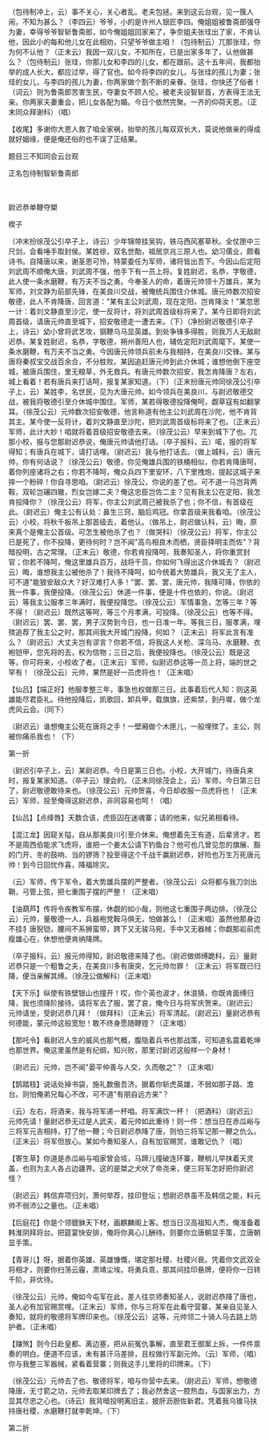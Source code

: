 <!-- { "loadSidebar": true } -->
（包待制冲上，云）事不关心，关心者乱。老夫包拯。来到这云台观，见一簇人闹，不知为甚么？（李四云）爷爷，小的是许州人银匠李四。俺姐姐被鲁斋郎强夺为妻，幸得爷爷智斩鲁斋郎，如今俺姐姐回家来了，争奈姐夫张珪出了家，不肯认他，因此小的每和他儿女在此相劝，只望爷爷做主咱！（包待制云）兀那张珪，你为何不认他？（正末云）我因一双儿女，不知所在，已是出家多年了，认他做甚么？（包待制云）张珪，你那儿女和李四的儿女，都在跟前。这十五年间，我都抬举的成人长大，都应过举，得了官也。如今将李四的女儿，与张珪的孩儿为妻；张珪的女儿，与李四的孩儿为妻，你两家做个割不断的亲眷。张珪，你快还了俗者！（词云）则为鲁斋郎苦害生民，夺妻女不顾人伦。被老夫设智斩首，方表得王法无亲。你两家夫妻重会，把儿女各配为婚。今日个依然完聚。一齐的仰荷天恩。（正末同众拜谢科）（唱）

【收尾】多谢你大恩人救了咱全家祸，抬举的孩儿每双双长大，莫说他做亲的得成就好姻缘，便是俺还俗的也不误了正结果。

题目三不知同会云台观

正名包待制智斩鲁斋郎

　
　




尉迟恭单鞭夺槊

楔子

（冲末扮徐茂公引卒子上，诗云）少年锦带挂吴钩，铁马西风塞草秋。全仗匣中三尺剑，会看唾手取封侯。某姓徐，双名世勣，祖居京兆三原人也。幼习儒业，颇看诗书。自降唐以来，谢圣恩可怜，特蒙委任为军师，诸将皆出吾下。今因山后定阳刘武周不顺俺大唐，刘武周不强，他手下有一员上将。复姓尉迟，名恭，字敬德，此人使一条水磨鞭，有万夫不当之勇。今奉圣人的命，着唐元帅领十万雄兵，某为军师，刘文静为前部先锋，在美良川交战，被俺统兵围住介休城。唐元帅数次招安敬德，此人不肯降唐，回言道："某有主公刘武周，现在定阳，岂肯降汝！"某忽思一计：着刘文静直至沙沱，使一反将计，将刘武周首级标将来了。某今日即将刘武周首级，请唐元帅直至城下，招安敬德走一遭去来。（下）（净扮尉迟敬德引卒子上，诗云）幼小曾将武艺攻，钢鞭乌马显英雄。到处争锋多得胜，则我万人无敌尉迟恭。某复姓尉迟，名恭，字敬德，朔州善阳人也，辅佐定阳刘武周麾下。某使一条水磨鞭，有万夫不当之勇。今因唐元帅领兵前未与我相持，在美良川交锋。某与唐将秦叔宝交战百余合，不分胜败。某因追赶唐元帅到此介休城；谁想他倒下座空城，被唐兵围住，里无粮草，外无救兵。有唐元帅数次招安，我怎肯降唐？左右，城上看着！若有唐兵来打话呵，报复某家知道。（下）（正末扮唐元帅同徐茂公引卒子上，云）某姓李，名世民，见为大唐元帅。如今领兵在美良川，与尉迟敬德交战，被我将敬德引至介休城中围住。军师，某若得敬德投降俺呵，觑草寇有如翻掌耳。（徐茂公云）元帅数次招安敬德，他言称道有他主公刘武周在沙陀，他不肯背其主。某今使一反将计，着刘文静直至沙陀，把刘武周首级标将来了也。（正末云）军师，此计大妙！咱就将着首级招安敬德去来。（徐茂公云）早来到城下了也。兀那小校，报与您那尉迟恭说，俺唐元帅请他打话。（卒子报科，云）喏，报的将军得知；有唐兵在城下，请打话哩。（尉迟云）我与他打话去。（做上城科，云）唐元帅，你有何话说？（徐茂公云）敬德，你见俺雄兵围的铁桶相似，你若肯降唐呵，着你列座诸将之右；你若不降呵，俺众兵四下里安环，八下里拽炮，提起这城子来摔一个粉碎！你自寻思咱。（尉迟云）徐茂公，你说的差了也。可不道一马岂背两鞍，双轮岂碾四辙，烈女岂嫁二夫？俺这忠臣岂佐二主？见有我主公在定阳，我怎肯投降你？（徐茂公云）将军，你主公刘武周己被我杀了也；你不信，有首级在此。（尉迟云）俺主公有认处：鼻生三窍，脑后鸡冠。你拿首级来我看咱。（徐茂公云）小校，将秋千板吊上那首级去，着他认。（做吊上，尉迟做认科，云）晦，原来真个是俺主公首级。可怎生被他杀了也？（做哭科）（徐茂公云）将军，你主公已是死了，你不投降，更待何时？岂不闻"高鸟相良木而栖，贤臣择明主而佐"？背暗投明，古之常理。（正末云）敬德，你若肯投降呵，我奏知圣人，将你重赏封官；你若不降呵，俺这里雄兵百万，战将千员，你如何飞得出这介休城去？（尉迟云）晦，谁想我主公被他杀了！我待不降呵，如今统着大势雄兵，我又无了主人，可不道"能狼安敌众大？好汉难打人多！"罢、罢、罢，唐元帅，我降可降，你依的我一件事，我便投降。（徐茂公云）休道一件事，便是十件也依的，你说。（尉迟云）等我主公服孝三年满时，我便投降您。（徐茂公云）军情事急，怎等三年？等不得！（尉迟云）既然这等呵，等三个月孝满，可投降。（徐茂公云）也等不得。（尉迟云）罢、罢、罢，男子汉势到今日，也一日准一年。等我三日，服孝满，埋殡追荐了我主公之时，那其间我大开城门投降，何如？（正末云）将军此言有准么？（尉迟云）大丈夫岂有谬言？你若不信，将我这人关枪、深乌马、水磨鞭、衣袍铠甲，您先将的去，权为信物；三日之后，我便投降也。（徐茂公云）既是这等，你可将来，小校收了者。（正末云）军师，似尉迟恭这等一员上将，端的世之罕有！（徐茂公云）元帅，果然是好一员虎将也！（正末唱）

【仙吕】【端正好】他服孝整三年，事急也权做那三日。此事着后代人知：则这英雄能尽君臣礼。待他投降后，凯歌回，卸兵甲，载旗旗，还紫禁，到丹墀，做个龙虎风云会。（同下）

（尉迟云）谁想俺主公死在唐将之手！一壁厢做个木匣儿，一般埋殡了。主公，则被你痛杀我也！（下）


第一折

（尉迟引卒子上，云）某尉迟恭。今日是第三日也。小校，大开城门，待唐兵来时，报复某家知道。（卒子云）理会的。（正末同徐茂会上，云）军师，今日第三日了，尉迟敬德敢待来也。（徐茂公云）元帅贺喜，今日却收服一员虎将也！（正末云）军师，投至俺得这尉迟恭，非同容易也呵！（唱）

【仙吕】【点绛唇】天数合该，虎臣囚在迷魂寨；请的他来，似兄弟相看待。

【混江龙】因窥关隘，自从那美良川引至介休来。俺想着先王有道，后辈贤才。若不是周西伯能求飞虎将，谁把一个姜太公请下钓鱼台？他可也几曾见忽的旗展、豁的门开、冬的鼓响、当的锣筛？投至得这个千战千赢尉迟恭，好险也万生万死唐元帅！到今日回忧作喜，降福除灾。

（云）军师，传下军令，着大势雄兵摆的严整者。（徐茂公云）众将都与我刀剑出鞘，弓管上弦，把七重围子摆的严整！（正末唱）

【油葫芦】传将令疾教军布摆，休觑的如小哉，则他这七重围子两边排。（徐茂公云）元帅，量敬德一人，兵器袍党鞍马俱无，怕做甚么！（正末唱）虽然他那身边不挂犭唐猊铠，腰间不系狮蛮带，跨下又无骏马宛，手中又无器械；你觑那岩前虎瘦雄心在，休想他便肯纳降牌。

（卒子报科，云）报元帅得知，尉迟敬德来降了也。（尉迟做绑缚跪科，云）量尉迟恭只是一个粗鲁之夫，在美良川多有唐突，乞元帅勿罪！（正末云）将军既已归降，便当亲解其缚。（徐茂公做解科）（正末唱）

【天下乐】纵使有铁壁银山也撞开！哎，你个英也波才，休浪猜，你既肯面缚归降，我也须降阶接待。请将军去了服，罢了哀，俺今日与将军庆贺来。（尉迟云）元帅请坐，受尉迟恭几拜！（做拜科）（正未云）将军清起。（尉迟云）量尉迟恭有何德能，蒙元帅这般宽恕！敢不终身愿随鞭镫？（正末唱）

【那吒令】看尉迟人生的威风也那气概，腹隐着兵书也那战策，可知道名震着乾坤也那世界。俺这里虽然是有纪纲，知兴败，那里讨尉迟这般样一个身材！

（尉迟云）元帅，岂不闻"晏平仲善与人交，久而敬之"？（正末唱）

【鹊踏枝】说话处掉书袋，施礼数傲吾济。据着你斩虎英雄，不弱如那子路、澹台。则怕俺弟兄每心不改，可不道"有朋自远方来"？

（云）左右，将酒来，我与将军递一杯咱。将军满饮一杯！（把酒科）（尉迟云）元帅先请！量尉迟恭无过是人武夫，着元帅如此重待！则一件：想当日在赤瓜峪与三将军元吉相持，打了他一鞭；今日尉迟恭降了唐，则怕三将军记那一鞭之仇么。（正末云）将军但放心。某如今奏知圣人，自有加官赐赏，谁敢记仇？（唱）

【寄生草】你道是赤瓜峪与咱家曾会垓，马蹄儿撞破连环寨，鞭梢儿早抹着天灵盖，也则为主人各占边疆界。这的是桀之犬吠了帝尧来，便三将军怎好把你尉迟怪？

（尉迟云）韩信弃项归刘，萧何举荐，挂印登坛；想尉迟恭虽不及韩信之能，料元帅不弱沛公之量也。（正未唱）

【后庭花】你是个领貔貅天下材，画麒麟阁上客。想当日汉高祖知人杰，俺准备着韩淮阴拜将台。把筵宴快安排，俺将你真心儿酬待。则要你立唐朝显手策，立唐朝显手策。

【青哥儿】呀，据着你英雄、英雄慷慨，堪定那社稷、社稷兴衰。凭着你文武双全将相才，则要你扫荡云霾，肃靖尘埃。将勇兵乖，那其间挂印悬牌，便将你一日转千阶，非优待。

（徐茂公云）元帅，俺如今屯军在此，差人往京师奏知圣人，说尉迟恭降了唐也，圣人必有加官赐赏哩。（正末云）军师，你与三将军在此看守营寨，某亲自见圣人奏知，就将的敬德将军牌印来也。（徐茂公云）这等，元帅领二十骑人马去路上防护者。（正未唱）

【赚煞】则今日赴皇都、离边塞，把从前冤仇事解，直至君王御案上拆，一件件禀奏的明白。便道不应该，未有甚汗马差排，且权做行军副元帅。（云）军师，（唱）你与我整三军器械，紧看着营寨；则我这手儿里将的印牌来。（下）

（徐茂公云）元帅去了也、敬德将军，咱与你营中去来。（尉迟云）军师，想敬德降唐，无寸箭之功，元帅去取某印牌去了；我必然舍这一腔热血，与国家出力，方显其尽忠之心也。（诗云）我背暗投明离旧主，披肝沥胆佐新君。凭着我乌锥马扶持唐社稷，水磨鞭打就李乾坤。（下）


第二折

